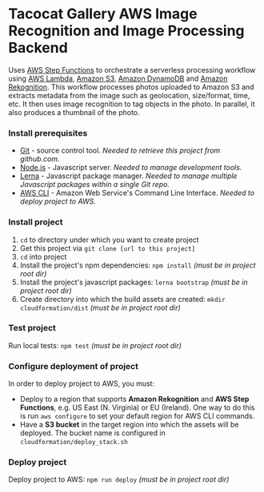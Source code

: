 # Tacocat Gallery AWS Image Recognition and Image Processing Backend

Uses [AWS Step Functions](https://aws.amazon.com/step-functions/) to orchestrate a serverless processing workflow using [AWS Lambda](http://aws.amazon.com/lambda/), [Amazon S3](http://aws.amazon.com/s3/), [Amazon DynamoDB](http://aws.amazon.com/dynamodb/) and [Amazon Rekognition](https://aws.amazon.com/rekognition/). This workflow processes photos uploaded to Amazon S3 and extracts metadata from the image such as geolocation, size/format, time, etc. It then uses image recognition to tag objects in the photo. In parallel, it also produces a thumbnail of the photo.

### Install prerequisites

- [Git](http://git-scm.com/) - source control tool. _Needed to retrieve this project from github.com._
- [Node.js](http://nodejs.org/) - Javascript server. _Needed to manage development tools._
- [Lerna](https://lerna.js.org/) - Javascript package manager. _Needed to manage multiple Javascript packages within a single Git repo._
- [AWS CLI](https://aws.amazon.com/cli/) - Amazon Web Service's Command Line Interface.  _Needed to deploy project to AWS._

### Install project

1. `cd` to directory under which you want to create project
1. Get this project via `git clone [url to this project]`
1. `cd` into project
1. Install the project's npm dependencies: `npm install` _(must be in project root dir)_
1. Install the project's javascript packages: `lerna bootstrap` _(must be in project root dir)_
1. Create directory into which the build assets are created: `mkdir cloudformation/dist` _(must be in project root dir)_

### Test project
Run local tests: `npm test` _(must be in project root dir)_

### Configure deployment of project
In order to deploy project to AWS, you must:
 - Deploy to a region that supports **Amazon Rekognition** and **AWS Step Functions**, e.g. US East (N. Virginia) or EU (Ireland).  One way to do this is run `aws configure` to set your default region for AWS CLI commands.
 - Have a **S3 bucket** in the target region into which the assets will be deployed.  The bucket name is configured in `cloudformation/deploy_stack.sh`
 
### Deploy project
Deploy project to AWS: `npm run deploy` _(must be in project root dir)_
